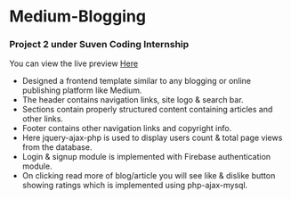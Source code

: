 # Medium-Blogging

### Project 2 under Suven Coding Internship

You can view the live preview <a href="https://yashitanamdeo.github.io/Medium-Blogging/">Here</a>

<ul>
<li>Designed a frontend template similar to any blogging or online publishing platform like Medium.</li>
<li>The header contains navigation links, site logo & search bar.</li>
<li>Sections contain properly structured content containing articles and other links.</i>
<li>Footer contains other navigation links and copyright info.</li>
<li>Here jquery-ajax-php is used to display users count & total page views from the database.</li>
<li>Login & signup module is implemented with Firebase authentication module.</li>
<li>On clicking read more of blog/article you will see like & dislike button showing ratings which is implemented using php-ajax-mysql.</li>
</ul>

